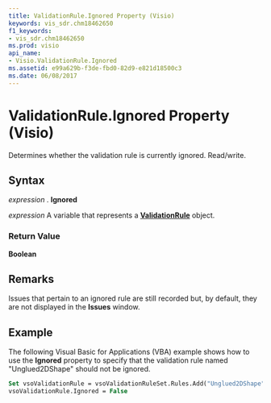 ```yaml
---
title: ValidationRule.Ignored Property (Visio)
keywords: vis_sdr.chm18462650
f1_keywords:
- vis_sdr.chm18462650
ms.prod: visio
api_name:
- Visio.ValidationRule.Ignored
ms.assetid: e99a629b-f3de-fbd0-82d9-e821d18500c3
ms.date: 06/08/2017
---
```



# ValidationRule.Ignored Property (Visio)

Determines whether the validation rule is currently ignored. Read/write.


## Syntax

 _expression_ . **Ignored**

 _expression_ A variable that represents a **[ValidationRule](validationrule-object-visio.md)** object.


### Return Value

 **Boolean**


## Remarks

Issues that pertain to an ignored rule are still recorded but, by default, they are not displayed in the  **Issues** window.


## Example

The following Visual Basic for Applications (VBA) example shows how to use the  **Ignored** property to specify that the validation rule named "Unglued2DShape" should not be ignored.


```vb
Set vsoValidationRule = vsoValidationRuleSet.Rules.Add("Unglued2DShape")
vsoValidationRule.Ignored = False
```



